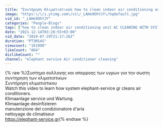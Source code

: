 ```yaml
---
title: "Συντήρηση Κλιματιστικού how to clean indoor air conditioning unit system elephant-service.gr"
image: "https:\/\/i.ytimg.com\/vi\/_LAHe9OhYJY\/hqdefault.jpg"
vid_id: "_LAHe9OhYJY"
categories: "People-Blogs"
tags: ["how to clean indoor air conditioning unit AC CLEANING WITH SYSTEM elephant-service.gr"]
date: "2021-12-14T03:28:55+03:00"
vid_date: "2019-07-29T21:17:26Z"
duration: "PT3M14S"
viewcount: "161098"
likeCount: "804"
dislikeCount: ""
channel: "elephant service Air conditioner cleaning"
---
```

{% raw %}Συστημα  συλλογης και απορροης των υγρων για την σωστη συντηρηση των κλιματιστικων <br />Συντήρηση κλιματιστικου<br />Watch this videο to learn how system elephant-service gr cleans air conditioners.<br />Klimaanlage service und Wartung. <br />Klimaanlage desinfizieren<br />manutenzione del condizionatore d'aria<br />nettoyage de climatiseur<br /><a rel="nofollow" target="blank" href="https://elephant-service.gr">https://elephant-service.gr</a>{% endraw %}
